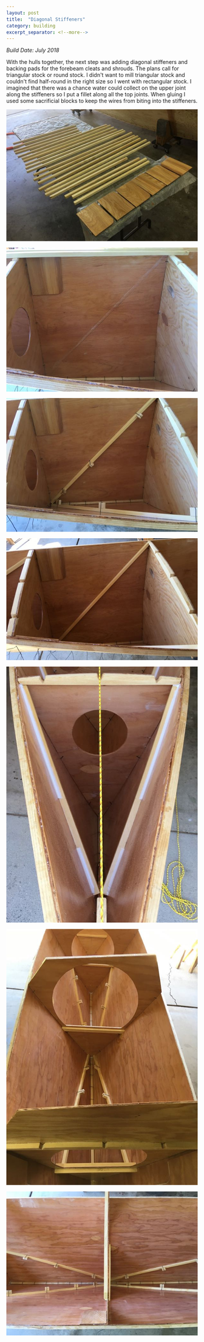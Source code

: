 ```yaml
---
layout: post
title:  "Diagonal Stiffeners"
category: building
excerpt_separator: <!--more-->
---
```


*Build Date: July 2018*

With the hulls together, the next step was adding diagonal stiffeners and backing pads for the forebeam cleats and shrouds. The plans call for triangular stock or round stock. I didn't want to mill triangular stock and couldn't find half-round in the right size so I went with rectangular stock. I imagined that there was a chance water could collect on the upper joint along the stiffeners so I put a fillet along all the top joints. When gluing I used some sacrificial blocks to keep the wires from biting into the stiffeners.

<!--more-->

![Stock for Diagonal Stiffeners and Backing Pads](/assets/images/diagonal-stock.jpg)

![Preparing to Glue](/assets/images/diagonal-prep.jpg)

![Gluing With Sacrifical Blocks](/assets/images/diagonal-gluing.jpg)

![Blocks and Wires Removed](/assets/images/diagonal-glued.jpg)

![Fillets Added On Upper Joint](/assets/images/diagonal-fillets.jpg)

![More Stiffeners](/assets/images/diagonal-center-1.jpg)

![More Stiffeners](/assets/images/diagonal-center-2.jpg)
